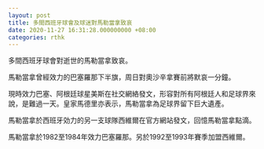```yaml
---
layout: post
title: 多間西班牙球會及球迷對馬勒當拿致哀
date: 2020-11-27 16:31:28.000000000 +08:00
categories: rthk
---
```


多間西班牙球會對逝世的馬勒當拿致哀。

馬勒當拿曾經效力的巴塞羅那下半旗，周日對奧沙辛拿賽前將默哀一分鐘。

現時效力巴塞、阿根廷球星美斯在社交網絡發文，形容對所有阿根廷人和足球界來說，是難過一天。皇家馬德里亦表示，馬勒當拿為足球界留下巨大遺產。

馬勒當拿於西班牙効力的另一支球隊西維爾在官方網站發文，回憶馬勒當拿點滴。

馬勒當拿於1982至1984年效力巴塞羅那。另於1992至1993年賽季加盟西維爾。
